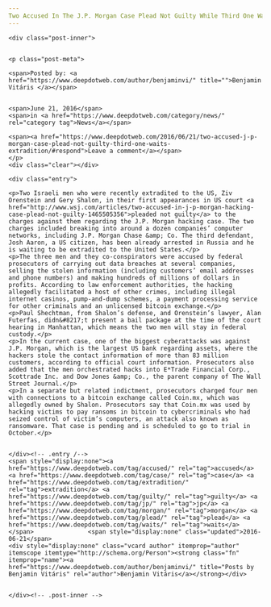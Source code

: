 ```yaml
---
Two Accused In The J.P. Morgan Case Plead Not Guilty While Third One Waits Extradition
---
```

<article class="post-listing post-14540 post type-post status-publish format-standard hentry category-news tag-accused tag-case tag-extradition tag-guilty tag-jp tag-morgan tag-plead tag-waits">
    
    <div class="post-inner">
    
    
    <p class="post-meta">
    
    <span>Posted by: <a href="https://www.deepdotweb.com/author/benjaminvi/" title="">Benjamin Vitáris </a></span>
    
    
    <span>June 21, 2016</span>
    <span>in <a href="https://www.deepdotweb.com/category/news/" rel="category tag">News</a></span>
    
    <span><a href="https://www.deepdotweb.com/2016/06/21/two-accused-j-p-morgan-case-plead-not-guilty-third-one-waits-extradition/#respond">Leave a comment</a></span>
    </p>
    <div class="clear"></div>
    
    <div class="entry">
    
    <p>Two Israeli men who were recently extradited to the US, Ziv Orenstein and Gery Shalon, in their first appearances in US court <a href="http://www.wsj.com/articles/two-accused-in-j-p-morgan-hacking-case-plead-not-guilty-1465505356">pleaded not guilty</a> to the charges against them regarding the J.P. Morgan hacking case. The two charges included breaking into around a dozen companies’ computer networks, including J.P. Morgan Chase &amp; Co. The third defendant, Josh Aaron, a US citizen, has been already arrested in Russia and he is waiting to be extradited to the United States.</p>
    <p>The three men and they co-conspirators were accused by federal prosecutors of carrying out data breaches at several companies, selling the stolen information (including customers’ email addresses and phone numbers) and making hundreds of millions of dollars in profits. According to law enforcement authorities, the hacking allegedly facilitated a host of other crimes, including illegal internet casinos, pump-and-dump schemes, a payment processing service for other criminals and an unlicensed bitcoin exchange.</p>
    <p>Paul Shechtman, from Shalon’s defense, and Orenstein’s lawyer, Alan Futerfas, didn&#8217;t present a bail package at the time of the court hearing in Manhattan, which means the two men will stay in federal custody.</p>
    <p>In the current case, one of the biggest cyberattacks was against J.P. Morgan, which is the largest US bank regarding assets, where the hackers stole the contact information of more than 83 million customers, according to official court information. Prosecutors also added that the men orchestrated hacks into E*Trade Financial Corp., Scottrade Inc. and Dow Jones &amp; Co., the parent company of The Wall Street Journal.</p>
    <p>In a separate but related indictment, prosecutors charged four men with connections to a bitcoin exchange called Coin.mx, which was allegedly owned by Shalon. Prosecutors say that Coin.mx was used by hacking victims to pay ransoms in bitcoin to cybercriminals who had seized control of victim’s computers, an attack also known as ransomware. That case is pending and is scheduled to go to trial in October.</p>
    
    
    </div><!-- .entry /-->
    <span style="display:none"><a href="https://www.deepdotweb.com/tag/accused/" rel="tag">accused</a> <a href="https://www.deepdotweb.com/tag/case/" rel="tag">case</a> <a href="https://www.deepdotweb.com/tag/extradition/" rel="tag">extradition</a> <a href="https://www.deepdotweb.com/tag/guilty/" rel="tag">guilty</a> <a href="https://www.deepdotweb.com/tag/jp/" rel="tag">jp</a> <a href="https://www.deepdotweb.com/tag/morgan/" rel="tag">morgan</a> <a href="https://www.deepdotweb.com/tag/plead/" rel="tag">plead</a> <a href="https://www.deepdotweb.com/tag/waits/" rel="tag">waits</a></span>				<span style="display:none" class="updated">2016-06-21</span>
    <div style="display:none" class="vcard author" itemprop="author" itemscope itemtype="http://schema.org/Person"><strong class="fn" itemprop="name"><a href="https://www.deepdotweb.com/author/benjaminvi/" title="Posts by Benjamin Vitáris" rel="author">Benjamin Vitáris</a></strong></div>
    
    
    </div><!-- .post-inner -->
</article><!-- .post-listing -->

